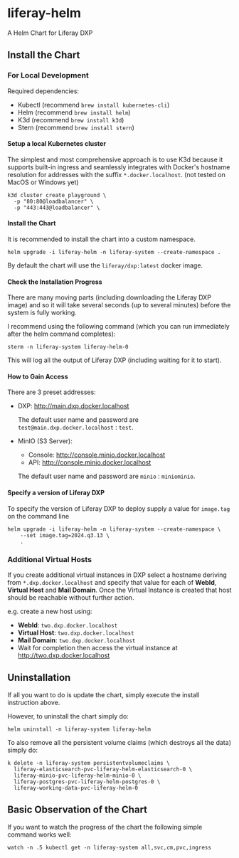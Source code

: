 # liferay-helm

A Helm Chart for Liferay DXP

## Install the Chart

### For Local Development

Required dependencies:

- Kubectl (recommend `brew install kubernetes-cli`)
- Helm (recommend `brew install helm`)
- K3d (recommend `brew install k3d`)
- Stern (recommend `brew install stern`)

#### Setup a local Kubernetes cluster

The simplest and most comprehensive approach is to use K3d because it supports built-in ingress and seamlessly integrates with Docker's hostname resolution for addresses with the suffix `*.docker.localhost`. (not tested on MacOS or Windows yet)

```shell
k3d cluster create playground \
  -p "80:80@loadbalancer" \
  -p "443:443@loadbalancer" \
```

#### Install the Chart

It is recommended to install the chart into a custom namespace.

```shell
helm upgrade -i liferay-helm -n liferay-system --create-namespace .
```

By default the chart will use the `liferay/dxp:latest` docker image.

#### Check the Installation Progress

There are many moving parts (including downloading the Liferay DXP image) and so it will take several seconds (up to several minutes) before the system is fully working.

I recommend using the following command (which you can run immediately after the helm command completes):

```shell
sterm -n liferay-system liferay-helm-0
```

This will log all the output of Liferay DXP (including waiting for it to start).

#### How to Gain Access

There are 3 preset addresses:

- DXP: http://main.dxp.docker.localhost

  The default user name and password are `test@main.dxp.docker.localhost` : `test`.

- MinIO (S3 Server):

  - Console: http://console.minio.docker.localhost
  - API: http://console.minio.docker.localhost

  The default user name and password are `minio` : `miniominio`.

#### Specify a version of Liferay DXP

To specify the version of Liferay DXP to deploy supply a value for `image.tag` on the command line

```shell
helm upgrade -i liferay-helm -n liferay-system --create-namespace \
	--set image.tag=2024.q3.13 \
	.
```

### Additional Virtual Hosts

If you create additional virtual instances in DXP select a hostname deriving from `*.dxp.docker.localhost` and specify that value for each of **WebId**, **Virtual Host** and **Mail Domain**. Once the Virtual Instance is created that host should be reachable without further action.

e.g. create a new host using:

- **WebId**: `two.dxp.docker.localhost`
- **Virtual Host**: `two.dxp.docker.localhost`
- **Mail Domain**: `two.dxp.docker.localhost`
- Wait for completion then access the virtual instance at http://two.dxp.docker.localhost

## Uninstallation

If all you want to do is update the chart, simply execute the install instruction above.

However, to uninstall the chart simply do:

```shell
helm uninstall -n liferay-system liferay-helm
```

To also remove all the persistent volume claims (which destroys all the data) simply do:

```shell
k delete -n liferay-system persistentvolumeclaims \
  liferay-elasticsearch-pvc-liferay-helm-elasticsearch-0 \
  liferay-minio-pvc-liferay-helm-minio-0 \
  liferay-postgres-pvc-liferay-helm-postgres-0 \
  liferay-working-data-pvc-liferay-helm-0
```

## Basic Observation of the Chart

If you want to watch the progress of the chart the following simple command works well:

```shell
watch -n .5 kubectl get -n liferay-system all,svc,cm,pvc,ingress
```

